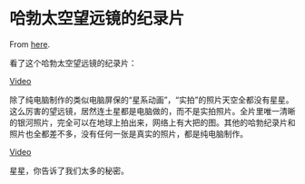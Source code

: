 # 哈勃太空望远镜的纪录片

From [here](https://yinwang1.substack.com/p/b5f).

看了这个哈勃太空望远镜的纪录片：

[Video](https://www.youtube-nocookie.com/embed/R5bkXdiVDg4)

除了纯电脑制作的类似电脑屏保的“星系动画”，“实拍”的照片天空全都没有星星。这么厉害的望远镜，居然连土星都是电脑做的，而不是实拍照片。全片里唯一清晰的银河照片，完全可以在地球上拍出来，网络上有大把的图。其他的哈勃纪录片和照片也全都差不多，没有任何一张是真实的照片，都是纯电脑制作。

[Video](https://www.youtube-nocookie.com/embed/dzBhB1h9B8I)

星星，你告诉了我们太多的秘密。

